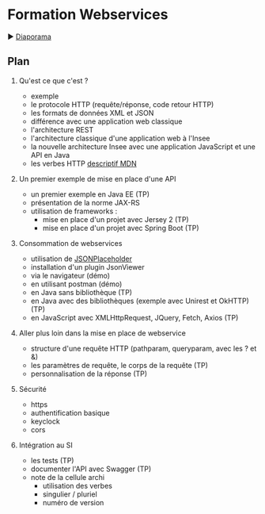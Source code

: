 # Formation Webservices

:arrow_forward: [Diaporama](https://gaetan-varlet.github.io/formation-webservices/)

## Plan

1. Qu'est ce que c'est ?
	- exemple
    - le protocole HTTP (requête/réponse, code retour HTTP)
    - les formats de données XML et JSON
    - différence avec une application web classique
    - l'architecture REST
    - l'architecture classique d'une application web à l'Insee
    - la nouvelle architecture Insee avec une application JavaScript et une API en Java
    - les verbes HTTP [descriptif MDN](https://developer.mozilla.org/fr/docs/Web/HTTP/M%C3%A9thode)

2. Un premier exemple de mise en place d'une API
    - un premier exemple en Java EE (TP)
    - présentation de la norme JAX-RS
    - utilisation de frameworks :
        - mise en place d'un projet avec Jersey 2 (TP)
        - mise en place d'un projet avec Spring Boot (TP)

3. Consommation de webservices
    - utilisation de [JSONPlaceholder](https://jsonplaceholder.typicode.com/)
    - installation d'un plugin JsonViewer
    - via le navigateur (démo)
    - en utilisant postman (démo)
    - en Java sans bibliothèque (TP)
    - en Java avec des bibliothèques (exemple avec Unirest et OkHTTP) (TP)
    - en JavaScript avec XMLHttpRequest, JQuery, Fetch, Axios (TP)

4. Aller plus loin dans la mise en place de webservice
    - structure d'une requête HTTP (pathparam, queryparam, avec les ? et &)
    - les paramètres de requête, le corps de la requête (TP)
    - personnalisation de la réponse (TP)

5. Sécurité
    - https
    - authentification basique
    - keyclock
    - cors

6. Intégration au SI
    - les tests (TP)
    - documenter l'API avec Swagger (TP)
    - note de la cellule archi
        - utilisation des verbes
        - singulier / pluriel
        - numéro de version